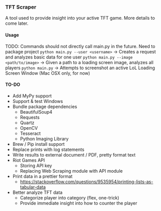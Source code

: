 ### TFT Scraper
A tool used to provide insight into your active TFT game. More details to come later.

#### Usage
TODO: Commands should not directly call main.py in the future. Need to package project
`python main.py --user <username>` -> Creates a request and analyzes basic data for one user
`python main.py --image <path/to/image>` -> Given a path to a loading screen image, analyzes all players
`python main.py` -> Attempts to screenshot an active LoL Loading Screen Window (Mac OSX only, for now)

#### TO-DO

- Add MyPy support
- Support & test Windows
- Bundle package dependencies
    - BeautifulSoup4
    - Requests
    - Quartz
    - OpenCV
    - Tesseract
    - Python Imaging Library
- Brew / Pip install support
- Replace prints with log statements
- Write results to external document / PDF, pretty format text
- Riot Games API
    - Storing API key
    - Replacing Web Scraping module with API module
- Print data in a prettier format
    - https://stackoverflow.com/questions/9535954/printing-lists-as-tabular-data
- Better analyze TFT data
    - Categorize player into category (flex, one-trick)
    - Provide immediate insight into how to counter the player